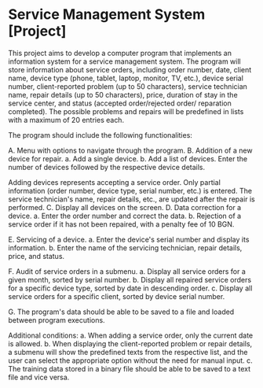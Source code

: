 # Service Management System [Project]

This project aims to develop a computer program that implements an information system for a service management system. The program will store information about service orders, including order number, date, client name, device type (phone, tablet, laptop, monitor, TV, etc.), device serial number, client-reported problem (up to 50 characters), service technician name, repair details (up to 50 characters), price, duration of stay in the service center, and status (accepted order/rejected order/ reparation completed). The possible problems and repairs will be predefined in lists with a maximum of 20 entries each.

The program should include the following functionalities:

A. Menu with options to navigate through the program.
B. Addition of a new device for repair.
a. Add a single device.
b. Add a list of devices. Enter the number of devices followed by the respective device details.

Adding devices represents accepting a service order. Only partial information (order number, device type, serial number, etc.) is entered. The service technician's name, repair details, etc., are updated after the repair is performed.
C. Display all devices on the screen.
D. Data correction for a device.
a. Enter the order number and correct the data.
b. Rejection of a service order if it has not been repaired, with a penalty fee of 10 BGN.

E. Servicing of a device.
a. Enter the device's serial number and display its information.
b. Enter the name of the servicing technician, repair details, price, and status.

F. Audit of service orders in a submenu.
a. Display all service orders for a given month, sorted by serial number.
b. Display all repaired service orders for a specific device type, sorted by date in descending order.
c. Display all service orders for a specific client, sorted by device serial number.

G. The program's data should be able to be saved to a file and loaded between program executions.

Additional conditions:
a. When adding a service order, only the current date is allowed.
b. When displaying the client-reported problem or repair details, a submenu will show the predefined texts from the respective list, and the user can select the appropriate option without the need for manual input.
c. The training data stored in a binary file should be able to be saved to a text file and vice versa.
